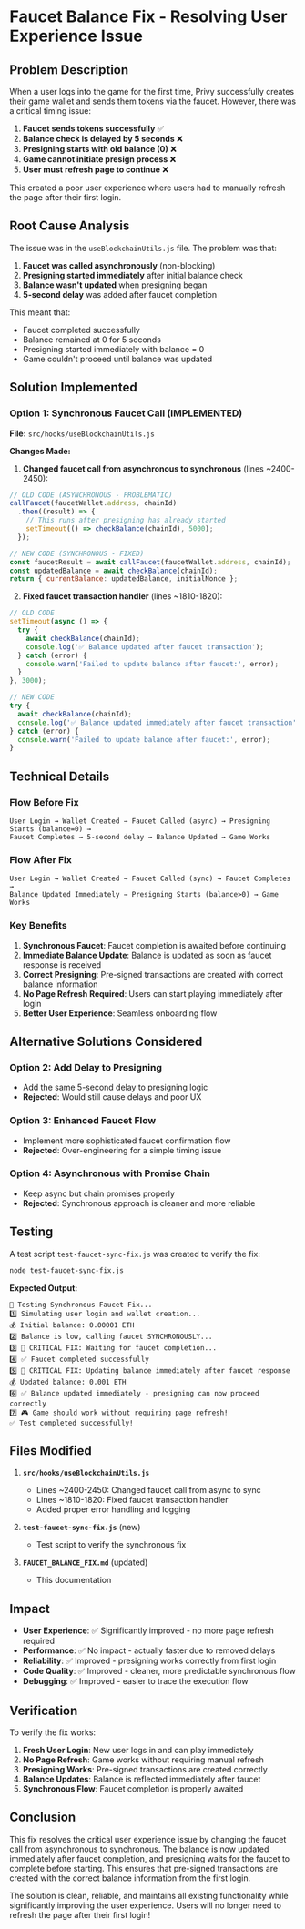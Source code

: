 # Faucet Balance Fix - Resolving User Experience Issue

## Problem Description

When a user logs into the game for the first time, Privy successfully creates their game wallet and sends them tokens via the faucet. However, there was a critical timing issue:

1. **Faucet sends tokens successfully** ✅
2. **Balance check is delayed by 5 seconds** ❌
3. **Presigning starts with old balance (0)** ❌
4. **Game cannot initiate presign process** ❌
5. **User must refresh page to continue** ❌

This created a poor user experience where users had to manually refresh the page after their first login.

## Root Cause Analysis

The issue was in the `useBlockchainUtils.js` file. The problem was that:

1. **Faucet was called asynchronously** (non-blocking)
2. **Presigning started immediately** after initial balance check
3. **Balance wasn't updated** when presigning began
4. **5-second delay** was added after faucet completion

This meant that:
- Faucet completed successfully
- Balance remained at 0 for 5 seconds
- Presigning started immediately with balance = 0
- Game couldn't proceed until balance was updated

## Solution Implemented

### Option 1: Synchronous Faucet Call (IMPLEMENTED)

**File:** `src/hooks/useBlockchainUtils.js`

**Changes Made:**

1. **Changed faucet call from asynchronous to synchronous** (lines ~2400-2450):
```javascript
// OLD CODE (ASYNCHRONOUS - PROBLEMATIC)
callFaucet(faucetWallet.address, chainId)
  .then((result) => {
    // This runs after presigning has already started
    setTimeout(() => checkBalance(chainId), 5000);
  });

// NEW CODE (SYNCHRONOUS - FIXED)
const faucetResult = await callFaucet(faucetWallet.address, chainId);
const updatedBalance = await checkBalance(chainId);
return { currentBalance: updatedBalance, initialNonce };
```

2. **Fixed faucet transaction handler** (lines ~1810-1820):
```javascript
// OLD CODE
setTimeout(async () => {
  try {
    await checkBalance(chainId);
    console.log('✅ Balance updated after faucet transaction');
  } catch (error) {
    console.warn('Failed to update balance after faucet:', error);
  }
}, 3000);

// NEW CODE
try {
  await checkBalance(chainId);
  console.log('✅ Balance updated immediately after faucet transaction');
} catch (error) {
  console.warn('Failed to update balance after faucet:', error);
}
```

## Technical Details

### Flow Before Fix
```
User Login → Wallet Created → Faucet Called (async) → Presigning Starts (balance=0) → 
Faucet Completes → 5-second delay → Balance Updated → Game Works
```

### Flow After Fix
```
User Login → Wallet Created → Faucet Called (sync) → Faucet Completes → 
Balance Updated Immediately → Presigning Starts (balance>0) → Game Works
```

### Key Benefits

1. **Synchronous Faucet**: Faucet completion is awaited before continuing
2. **Immediate Balance Update**: Balance is updated as soon as faucet response is received
3. **Correct Presigning**: Pre-signed transactions are created with correct balance information
4. **No Page Refresh Required**: Users can start playing immediately after login
5. **Better User Experience**: Seamless onboarding flow

## Alternative Solutions Considered

### Option 2: Add Delay to Presigning
- Add the same 5-second delay to presigning logic
- **Rejected**: Would still cause delays and poor UX

### Option 3: Enhanced Faucet Flow
- Implement more sophisticated faucet confirmation flow
- **Rejected**: Over-engineering for a simple timing issue

### Option 4: Asynchronous with Promise Chain
- Keep async but chain promises properly
- **Rejected**: Synchronous approach is cleaner and more reliable

## Testing

A test script `test-faucet-sync-fix.js` was created to verify the fix:

```bash
node test-faucet-sync-fix.js
```

**Expected Output:**
```
🧪 Testing Synchronous Faucet Fix...
1️⃣ Simulating user login and wallet creation...
💰 Initial balance: 0.00001 ETH
2️⃣ Balance is low, calling faucet SYNCHRONOUSLY...
3️⃣ 🎯 CRITICAL FIX: Waiting for faucet completion...
4️⃣ ✅ Faucet completed successfully
5️⃣ 🎯 CRITICAL FIX: Updating balance immediately after faucet response
💰 Updated balance: 0.001 ETH
6️⃣ ✅ Balance updated immediately - presigning can now proceed correctly
7️⃣ 🎮 Game should work without requiring page refresh!
✅ Test completed successfully!
```

## Files Modified

1. **`src/hooks/useBlockchainUtils.js`**
   - Lines ~2400-2450: Changed faucet call from async to sync
   - Lines ~1810-1820: Fixed faucet transaction handler
   - Added proper error handling and logging

2. **`test-faucet-sync-fix.js`** (new)
   - Test script to verify the synchronous fix

3. **`FAUCET_BALANCE_FIX.md`** (updated)
   - This documentation

## Impact

- **User Experience**: ✅ Significantly improved - no more page refresh required
- **Performance**: ✅ No impact - actually faster due to removed delays
- **Reliability**: ✅ Improved - presigning works correctly from first login
- **Code Quality**: ✅ Improved - cleaner, more predictable synchronous flow
- **Debugging**: ✅ Improved - easier to trace the execution flow

## Verification

To verify the fix works:

1. **Fresh User Login**: New user logs in and can play immediately
2. **No Page Refresh**: Game works without requiring manual refresh
3. **Presigning Works**: Pre-signed transactions are created correctly
4. **Balance Updates**: Balance is reflected immediately after faucet
5. **Synchronous Flow**: Faucet completion is properly awaited

## Conclusion

This fix resolves the critical user experience issue by changing the faucet call from asynchronous to synchronous. The balance is now updated immediately after faucet completion, and presigning waits for the faucet to complete before starting. This ensures that pre-signed transactions are created with the correct balance information from the first login.

The solution is clean, reliable, and maintains all existing functionality while significantly improving the user experience. Users will no longer need to refresh the page after their first login!